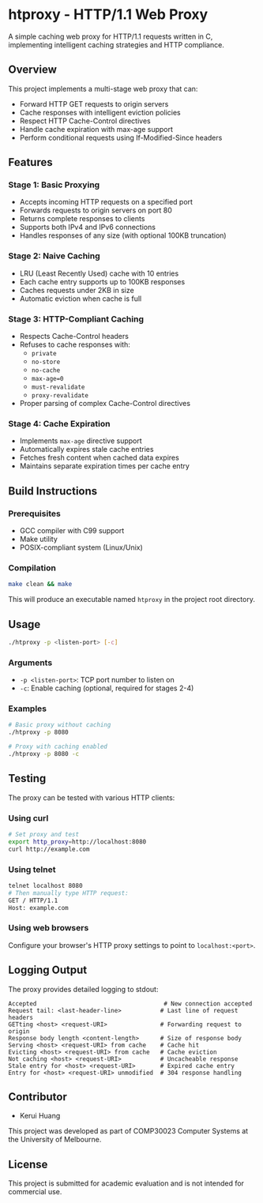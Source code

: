 # htproxy - HTTP/1.1 Web Proxy

A simple caching web proxy for HTTP/1.1 requests written in C, implementing intelligent caching strategies and HTTP compliance.

## Overview

This project implements a multi-stage web proxy that can:
- Forward HTTP GET requests to origin servers
- Cache responses with intelligent eviction policies
- Respect HTTP Cache-Control directives
- Handle cache expiration with max-age support
- Perform conditional requests using If-Modified-Since headers

## Features

### Stage 1: Basic Proxying
- Accepts incoming HTTP requests on a specified port
- Forwards requests to origin servers on port 80
- Returns complete responses to clients
- Supports both IPv4 and IPv6 connections
- Handles responses of any size (with optional 100KB truncation)

### Stage 2: Naive Caching
- LRU (Least Recently Used) cache with 10 entries
- Each cache entry supports up to 100KB responses
- Caches requests under 2KB in size
- Automatic eviction when cache is full

### Stage 3: HTTP-Compliant Caching
- Respects Cache-Control headers
- Refuses to cache responses with:
  - `private`
  - `no-store`
  - `no-cache`
  - `max-age=0`
  - `must-revalidate`
  - `proxy-revalidate`
- Proper parsing of complex Cache-Control directives

### Stage 4: Cache Expiration
- Implements `max-age` directive support
- Automatically expires stale cache entries
- Fetches fresh content when cached data expires
- Maintains separate expiration times per cache entry

## Build Instructions

### Prerequisites
- GCC compiler with C99 support
- Make utility
- POSIX-compliant system (Linux/Unix)

### Compilation
```bash
make clean && make
```

This will produce an executable named `htproxy` in the project root directory.

## Usage

```bash
./htproxy -p <listen-port> [-c]
```

### Arguments
- `-p <listen-port>`: TCP port number to listen on
- `-c`: Enable caching (optional, required for stages 2-4)

### Examples
```bash
# Basic proxy without caching
./htproxy -p 8080

# Proxy with caching enabled
./htproxy -p 8080 -c
```

## Testing

The proxy can be tested with various HTTP clients:

### Using curl
```bash
# Set proxy and test
export http_proxy=http://localhost:8080
curl http://example.com
```

### Using telnet
```bash
telnet localhost 8080
# Then manually type HTTP request:
GET / HTTP/1.1
Host: example.com

```

### Using web browsers
Configure your browser's HTTP proxy settings to point to `localhost:<port>`.

## Logging Output

The proxy provides detailed logging to stdout:

```
Accepted                                    # New connection accepted
Request tail: <last-header-line>           # Last line of request headers
GETting <host> <request-URI>               # Forwarding request to origin
Response body length <content-length>      # Size of response body
Serving <host> <request-URI> from cache    # Cache hit
Evicting <host> <request-URI> from cache   # Cache eviction
Not caching <host> <request-URI>           # Uncacheable response
Stale entry for <host> <request-URI>       # Expired cache entry
Entry for <host> <request-URI> unmodified  # 304 response handling
```

## Contributor
- Kerui Huang

This project was developed as part of COMP30023 Computer Systems at the University of Melbourne.

## License
This project is submitted for academic evaluation and is not intended for commercial use.
